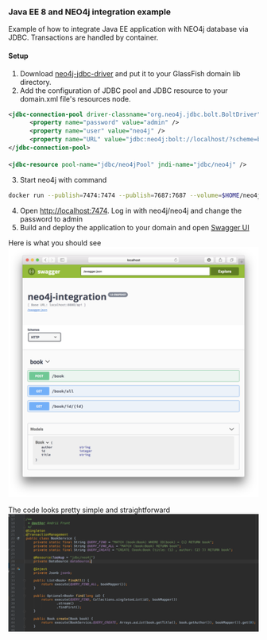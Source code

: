 ### Java EE 8 and NEO4j integration example

Example of how to integrate Java EE application with NEO4j database via JDBC.
Transactions are handled by container.

#### Setup
1. Download [neo4j-jdbc-driver](http://search.maven.org/remotecontent?filepath=org/neo4j/neo4j-jdbc-driver/3.1.0/neo4j-jdbc-driver-3.1.0.jar) and put it to your GlassFish domain lib directory.
2. Add the configuration of JDBC pool and JDBC resource to your domain.xml file's resources node.

```xml
<jdbc-connection-pool driver-classname="org.neo4j.jdbc.bolt.BoltDriver" datasource-classname="" name="jdbc/neo4jPool" res-type="java.sql.Driver">
      <property name="password" value="admin" />
      <property name="user" value="neo4j" />
      <property name="URL" value="jdbc:neo4j:bolt://localhost/?scheme=basic" />
</jdbc-connection-pool>
    
<jdbc-resource pool-name="jdbc/neo4jPool" jndi-name="jdbc/neo4j" />
```
3. Start neo4j with command
```bash
docker run --publish=7474:7474 --publish=7687:7687 --volume=$HOME/neo4j/data:/data neo4j
```
4. Open [http://localhost:7474](http://localhost:7474). Log in with neo4j/neo4j and change the password to admin
5. Build and deploy the application to your domain and open [Swagger UI](http://localhost:8080/webjars/swagger-ui/3.8.0/?url=/swagger.json)

Here is what you should see
![#](swagger-ui-screenshot.png)

The code looks pretty simple and straightforward
![#](code-screenshot.png)